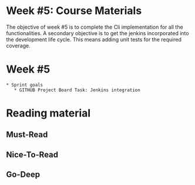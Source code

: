 # Week #5: Course Materials

The objective of week #5 is to complete the Cli implementation for all the functionalities. 
A secondary objective is to get the jenkins incorporated into the development life cycle. This means adding unit tests for  the required coverage.

# Week #5

    * Sprint goals
       * GITHUB Project Board Task: Jenkins integration
     
# Reading material

## Must-Read

## Nice-To-Read

## Go-Deep

  
